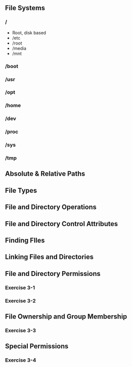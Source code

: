 ## File Systems
### /
* Root, disk based
* /etc
* /root
* /media
* /mnt
### /boot
### /usr
### /opt
### /home
### /dev
### /proc
### /sys
### /tmp

## Absolute & Relative Paths

## File Types

## File and Directory Operations

## File and Directory Control Attributes

## Finding FIles

## Linking Files and Directories

## File and Directory Permissions

### Exercise 3-1
### Exercise 3-2

## File Ownership and Group Membership

### Exercise 3-3

## Special Permissions

### Exercise 3-4
